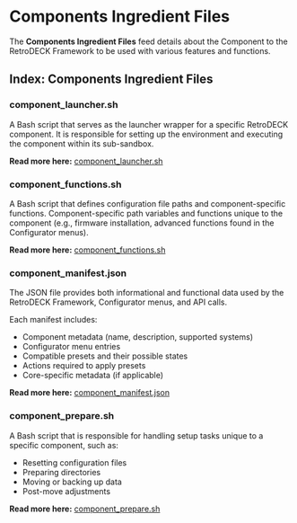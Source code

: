 # Components Ingredient Files

The **Components Ingredient Files** feed details about the Component to the RetroDECK Framework to be used with various features and functions.

## Index: Components Ingredient Files 

### component_launcher.sh

A Bash script that serves as the launcher wrapper for a specific RetroDECK component. It is responsible for setting up the environment and executing the component within its sub-sandbox.

**Read more here:** [component_launcher.sh](ing-component-launcher.md)

### component_functions.sh

A Bash script that defines configuration file paths and component-specific functions. Component-specific path variables and functions unique to the component (e.g., firmware installation, advanced functions found in the Configurator menus).

**Read more here:** [component_functions.sh](ing-component-functions.md)

### component_manifest.json

The JSON file provides both informational and functional data used by the RetroDECK Framework, Configurator menus, and API calls. 

Each manifest includes:

- Component metadata (name, description, supported systems)
- Configurator menu entries
- Compatible presets and their possible states
- Actions required to apply presets
- Core-specific metadata (if applicable)

**Read more here:** [component_manifest.json](ing-component-manifest.md)

### component_prepare.sh

A Bash script that is responsible for handling setup tasks unique to a specific component, such as:

- Resetting configuration files
- Preparing directories
- Moving or backing up data
- Post-move adjustments

**Read more here:** [component_prepare.sh](ing-component-prepare.md)

